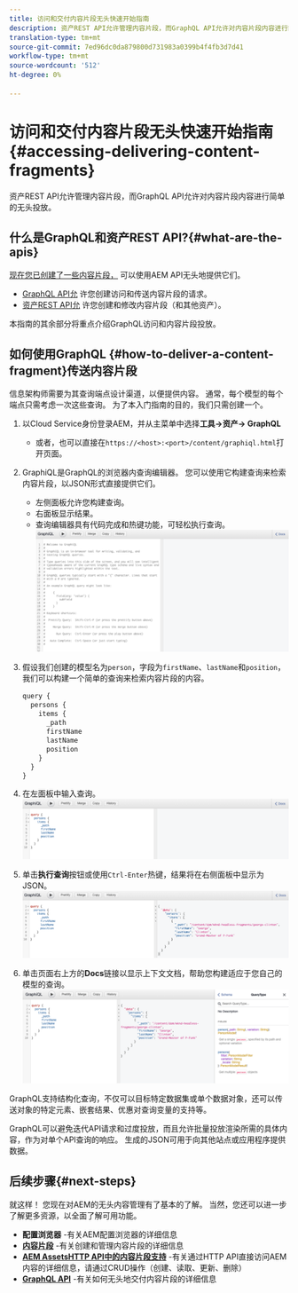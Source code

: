 ```yaml
---
title: 访问和交付内容片段无头快速开始指南
description: 资产REST API允许管理内容片段，而GraphQL API允许对内容片段内容进行简单的无头投放。
translation-type: tm+mt
source-git-commit: 7ed96dc0da879800d731983a0399b4f4fb3d7d41
workflow-type: tm+mt
source-wordcount: '512'
ht-degree: 0%

---
```



# 访问和交付内容片段无头快速开始指南{#accessing-delivering-content-fragments}

资产REST API允许管理内容片段，而GraphQL API允许对内容片段内容进行简单的无头投放。

## 什么是GraphQL和资产REST API?{#what-are-the-apis}

[现在您已创建了一些内容片段，](create-content-fragment.md) 可以使用AEM API无头地提供它们。

* [GraphQL API允](/help/assets/content-fragments/graphql-api-content-fragments.md) 许您创建访问和传送内容片段的请求。
* [资产REST API允](/help/assets/content-fragments/assets-api-content-fragments.md) 许您创建和修改内容片段（和其他资产）。

本指南的其余部分将重点介绍GraphQL访问和内容片段投放。

## 如何使用GraphQL {#how-to-deliver-a-content-fragment}传送内容片段

信息架构师需要为其查询端点设计渠道，以便提供内容。 通常，每个模型的每个端点只需考虑一次这些查询。 为了本入门指南的目的，我们只需创建一个。

1. 以Cloud Service身份登录AEM，并从主菜单中选择&#x200B;**工具->资产-> GraphQL**
   * 或者，也可以直接在`https://<host>:<port>/content/graphiql.html`打开页面。

1. GraphiQL是GraphQL的浏览器内查询编辑器。 您可以使用它构建查询来检索内容片段，以JSON形式直接提供它们。
   * 左侧面板允许您构建查询。
   * 右面板显示结果。
   * 查询编辑器具有代码完成和热键功能，可轻松执行查询。
      ![GraphiQL编辑器](../assets/graphiql.png)

1. 假设我们创建的模型名为`person`，字段为`firstName`、`lastName`和`position`，我们可以构建一个简单的查询来检索内容片段的内容。

   ```
   query {
     persons {
       items {
         _path
         firstName
         lastName
         position
       }
     }
   }
   ```

1. 在左面板中输入查询。
   ![GraphiQL查询](../assets/graphiql-query.png)

1. 单击&#x200B;**执行查询**&#x200B;按钮或使用`Ctrl-Enter`热键，结果将在右侧面板中显示为JSON。
   ![GraphiQL结果](../assets/graphiql-results.png)

1. 单击页面右上方的&#x200B;**Docs**链接以显示上下文文档，帮助您构建适应于您自己的模型的查询。
   ![GraphiQL文档](../assets/graphiql-documentation.png)

GraphQL支持结构化查询，不仅可以目标特定数据集或单个数据对象，还可以传送对象的特定元素、嵌套结果、优惠对查询变量的支持等。

GraphQL可以避免迭代API请求和过度投放，而且允许批量投放渲染所需的具体内容，作为对单个API查询的响应。 生成的JSON可用于向其他站点或应用程序提供数据。

## 后续步骤{#next-steps}

就这样！ 您现在对AEM的无头内容管理有了基本的了解。 当然，您还可以进一步了解更多资源，以全面了解可用功能。

* **配置浏览器** -有关AEM配置浏览器的详细信息
* **[内容片段](/help/assets/content-fragments/content-fragments.md)** -有关创建和管理内容片段的详细信息
* **[AEM AssetsHTTP API中的内容片段支持](/help/assets/content-fragments/assets-api-content-fragments.md)** -有关通过HTTP API直接访问AEM内容的详细信息，请通过CRUD操作（创建、读取、更新、删除）
* **[GraphQL API](/help/assets/content-fragments/graphql-api-content-fragments.md)** -有关如何无头地交付内容片段的详细信息

